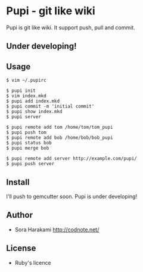 # Pupi - git like wiki

Pupi is git like wiki. It support push, pull and commit.

## Under developing!

## Usage

    $ vim ~/.pupirc

    $ pupi init
    $ vim index.mkd
    $ pupi add index.mkd
    $ pupi commit -m 'initial commit'
    $ pupi show index.mkd
    $ pupi server

    $ pupi remote add tom /home/tom/tom_pupi
    $ pupi push tom
    $ pupi remote add bob /home/bob/bob_pupi
    $ pupi status bob
    $ pupi merge bob

    $ pupi remote add server http://example.com/pupi/
    $ pupi push server


## Install

I'll push to gemcutter soon.
Pupi is under developing!

## Author

- Sora Harakami <http://codnote.net/>

## License

- Ruby's licence
